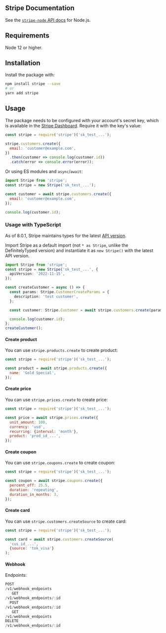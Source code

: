 ## Stripe Documentation

See the [`stripe-node` API docs](https://stripe.com/docs/api?lang=node) for Node.js.
## Requirements

Node 12 or higher.

## Installation

Install the package with:

```sh
npm install stripe --save
# or
yarn add stripe
```

## Usage

The package needs to be configured with your account's secret key, which is
available in the [Stripe Dashboard](https://dashboard.stripe.com/login). Require it with the key's
value:

<!-- prettier-ignore -->
```js
const stripe = require('stripe')('sk_test_...');

stripe.customers.create({
  email: 'customer@example.com',
})
  .then(customer => console.log(customer.id))
  .catch(error => console.error(error));
```

Or using ES modules and `async`/`await`:

```js
import Stripe from 'stripe';
const stripe = new Stripe('sk_test_...');

const customer = await stripe.customers.create({
  email: 'customer@example.com',
});

console.log(customer.id);
```

### Usage with TypeScript

As of 8.0.1, Stripe maintains types for the latest [API version](https://stripe.com/docs/api/versioning).

Import Stripe as a default import (not `* as Stripe`, unlike the DefinitelyTyped version)
and instantiate it as `new Stripe()` with the latest API version.

```ts
import Stripe from 'stripe';
const stripe = new Stripe('sk_test_...', {
  apiVersion: '2022-11-15',
});

const createCustomer = async () => {
  const params: Stripe.CustomerCreateParams = {
    description: 'test customer',
  };

  const customer: Stripe.Customer = await stripe.customers.create(params);

  console.log(customer.id);
};
createCustomer();
```
#### Create product

You can use `stripe.products.create` to create product:

```js
const stripe = require('stripe')('sk_test_...');

const product = await stripe.products.create({
  name: 'Gold Special',
});
```
#### Create price

You can use `stripe.prices.create` to create price:

```js
const stripe = require('stripe')('sk_test_...');

const price = await stripe.prices.create({
  unit_amount: 100,
  currency: 'usd',
  recurring: {interval: 'month'},
  product: 'prod_id_...',
});
```
#### Create coupon

You can use `stripe.coupons.create` to create coupon:

```js
const stripe = require('stripe')('sk_test_...');

const coupon = await stripe.coupons.create({
  percent_off: 25.5,
  duration: 'repeating',
  duration_in_months: 3,
});
```
#### Create card

You can use `stripe.customers.createSource` to create card:

```js
const stripe = require('stripe')('sk_test_...');

const card = await stripe.customers.createSource(
  'cus_id_...',
  {source: 'tok_visa'}
);
```
#### Webhook

Endpoints:

```js
POST 
/v1/webhook_endpoints
   GET 
/v1/webhook_endpoints/:id
  POST 
/v1/webhook_endpoints/:id
   GET 
/v1/webhook_endpoints
DELETE 
/v1/webhook_endpoints/:id
```

